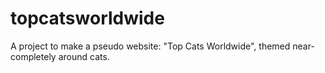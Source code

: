 # topcatsworldwide
A project to make a pseudo website: "Top Cats Worldwide", themed near-completely around cats.

